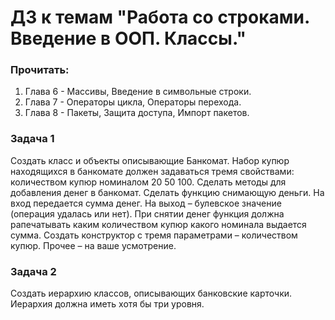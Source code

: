 # ДЗ к темам "Работа со строками. Введение в ООП. Классы."

### Прочитать: 
1. Глава 6 - Массивы, Введение в символьные строки.
2. Глава 7 - Операторы цикла, Операторы перехода.
3. Глава 8 - Пакеты, Защита доступа, Импорт пакетов.

### Задача 1
Создать класс и объекты описывающие Банкомат. Набор купюр находящихся
в банкомате должен задаваться тремя свойствами: количеством купюр номиналом
20 50 100. Сделать методы для добавления денег в банкомат. Сделать функцию
снимающую деньги. На вход передается сумма денег. На выход – булевское
значение (операция удалась или нет). При снятии денег функция должна
рапечатывать каким количеством купюр какого номинала выдается сумма. Создать
конструктор с тремя параметрами – количеством купюр. Прочее – на ваше
усмотрение.

### Задача 2
Создать иерархию классов, описывающих банковские карточки.
Иерархия должна иметь хотя бы три уровня. 